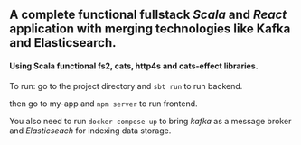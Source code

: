 ## A complete functional fullstack *Scala* and *React* application with merging technologies like Kafka and Elasticsearch.
#### Using Scala functional **fs2**, **cats**, **http4s** and **cats-effect** libraries.


To run:
go to the project directory and `sbt run` to run backend.

then go to my-app and `npm server` to run frontend.

You also need to run `docker compose up` to bring *kafka* as a message broker and *Elasticseach* for indexing data storage.
